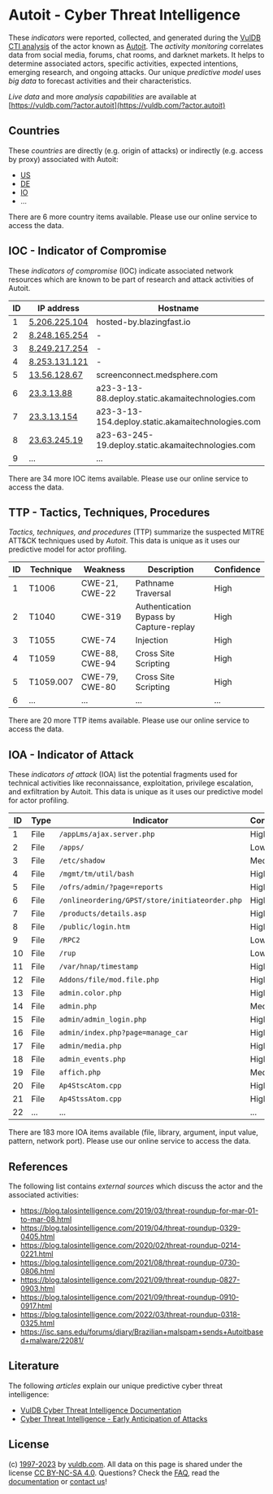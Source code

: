 # Autoit - Cyber Threat Intelligence

These _indicators_ were reported, collected, and generated during the [VulDB CTI analysis](https://vuldb.com/?kb.cti) of the actor known as [Autoit](https://vuldb.com/?actor.autoit). The _activity monitoring_ correlates data from social media, forums, chat rooms, and darknet markets. It helps to determine associated actors, specific activities, expected intentions, emerging research, and ongoing attacks. Our unique _predictive model_ uses _big data_ to forecast activities and their characteristics.

_Live data_ and more _analysis capabilities_ are available at [https://vuldb.com/?actor.autoit](https://vuldb.com/?actor.autoit)

## Countries

These _countries_ are directly (e.g. origin of attacks) or indirectly (e.g. access by proxy) associated with Autoit:

* [US](https://vuldb.com/?country.us)
* [DE](https://vuldb.com/?country.de)
* [IO](https://vuldb.com/?country.io)
* ...

There are 6 more country items available. Please use our online service to access the data.

## IOC - Indicator of Compromise

These _indicators of compromise_ (IOC) indicate associated network resources which are known to be part of research and attack activities of Autoit.

ID | IP address | Hostname | Campaign | Confidence
-- | ---------- | -------- | -------- | ----------
1 | [5.206.225.104](https://vuldb.com/?ip.5.206.225.104) | hosted-by.blazingfast.io | - | High
2 | [8.248.165.254](https://vuldb.com/?ip.8.248.165.254) | - | - | High
3 | [8.249.217.254](https://vuldb.com/?ip.8.249.217.254) | - | - | High
4 | [8.253.131.121](https://vuldb.com/?ip.8.253.131.121) | - | - | High
5 | [13.56.128.67](https://vuldb.com/?ip.13.56.128.67) | screenconnect.medsphere.com | - | High
6 | [23.3.13.88](https://vuldb.com/?ip.23.3.13.88) | a23-3-13-88.deploy.static.akamaitechnologies.com | - | High
7 | [23.3.13.154](https://vuldb.com/?ip.23.3.13.154) | a23-3-13-154.deploy.static.akamaitechnologies.com | - | High
8 | [23.63.245.19](https://vuldb.com/?ip.23.63.245.19) | a23-63-245-19.deploy.static.akamaitechnologies.com | - | High
9 | ... | ... | ... | ...

There are 34 more IOC items available. Please use our online service to access the data.

## TTP - Tactics, Techniques, Procedures

_Tactics, techniques, and procedures_ (TTP) summarize the suspected MITRE ATT&CK techniques used by _Autoit_. This data is unique as it uses our predictive model for actor profiling.

ID | Technique | Weakness | Description | Confidence
-- | --------- | -------- | ----------- | ----------
1 | T1006 | CWE-21, CWE-22 | Pathname Traversal | High
2 | T1040 | CWE-319 | Authentication Bypass by Capture-replay | High
3 | T1055 | CWE-74 | Injection | High
4 | T1059 | CWE-88, CWE-94 | Cross Site Scripting | High
5 | T1059.007 | CWE-79, CWE-80 | Cross Site Scripting | High
6 | ... | ... | ... | ...

There are 20 more TTP items available. Please use our online service to access the data.

## IOA - Indicator of Attack

These _indicators of attack_ (IOA) list the potential fragments used for technical activities like reconnaissance, exploitation, privilege escalation, and exfiltration by Autoit. This data is unique as it uses our predictive model for actor profiling.

ID | Type | Indicator | Confidence
-- | ---- | --------- | ----------
1 | File | `/appLms/ajax.server.php` | High
2 | File | `/apps/` | Low
3 | File | `/etc/shadow` | Medium
4 | File | `/mgmt/tm/util/bash` | High
5 | File | `/ofrs/admin/?page=reports` | High
6 | File | `/onlineordering/GPST/store/initiateorder.php` | High
7 | File | `/products/details.asp` | High
8 | File | `/public/login.htm` | High
9 | File | `/RPC2` | Low
10 | File | `/rup` | Low
11 | File | `/var/hnap/timestamp` | High
12 | File | `Addons/file/mod.file.php` | High
13 | File | `admin.color.php` | High
14 | File | `admin.php` | Medium
15 | File | `admin/admin_login.php` | High
16 | File | `admin/index.php?page=manage_car` | High
17 | File | `admin/media.php` | High
18 | File | `admin_events.php` | High
19 | File | `affich.php` | Medium
20 | File | `Ap4StscAtom.cpp` | High
21 | File | `Ap4StssAtom.cpp` | High
22 | ... | ... | ...

There are 183 more IOA items available (file, library, argument, input value, pattern, network port). Please use our online service to access the data.

## References

The following list contains _external sources_ which discuss the actor and the associated activities:

* https://blog.talosintelligence.com/2019/03/threat-roundup-for-mar-01-to-mar-08.html
* https://blog.talosintelligence.com/2019/04/threat-roundup-0329-0405.html
* https://blog.talosintelligence.com/2020/02/threat-roundup-0214-0221.html
* https://blog.talosintelligence.com/2021/08/threat-roundup-0730-0806.html
* https://blog.talosintelligence.com/2021/09/threat-roundup-0827-0903.html
* https://blog.talosintelligence.com/2021/09/threat-roundup-0910-0917.html
* https://blog.talosintelligence.com/2022/03/threat-roundup-0318-0325.html
* https://isc.sans.edu/forums/diary/Brazilian+malspam+sends+Autoitbased+malware/22081/

## Literature

The following _articles_ explain our unique predictive cyber threat intelligence:

* [VulDB Cyber Threat Intelligence Documentation](https://vuldb.com/?kb.cti)
* [Cyber Threat Intelligence - Early Anticipation of Attacks](https://www.scip.ch/en/?labs.20201022)

## License

(c) [1997-2023](https://vuldb.com/?kb.changelog) by [vuldb.com](https://vuldb.com/?kb.about). All data on this page is shared under the license [CC BY-NC-SA 4.0](https://creativecommons.org/licenses/by-nc-sa/4.0/). Questions? Check the [FAQ](https://vuldb.com/?kb.faq), read the [documentation](https://vuldb.com/?kb) or [contact us](https://vuldb.com/?contact)!
